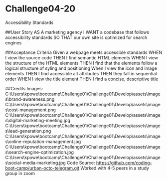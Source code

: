 # Challenge04-20
Accessibility Standards

##User Story
AS A marketing agency
I WANT a codebase that follows accessibility standards
SO THAT our own site is optimized for search engines

##Acceptance Criteria
Given a webpage meets accessible standards
WHEN I view the source code
THEN I find semantic HTML elements
WHEN I view the structure of the HTML elements
THEN I find that the elements follow a logical structure of syling and positioning
When I view the icon and image elements
THEN I find accessible alt attributes
THEN they fall in sequential order
WHEN I view the title element
THEN I find a concise, descriptive title

##Credits
Images: 
C:\Users\kpowe\bootcamp\Challenge01\Challenge01\Develop\assets\images\brand-awareness.png
C:\Users\kpowe\bootcamp\Challenge01\Challenge01\Develop\assets\images\cost-management.png
C:\Users\kpowe\bootcamp\Challenge01\Challenge01\Develop\assets\images\digital-marketing-meeting.jpg
C:\Users\kpowe\bootcamp\Challenge01\Challenge01\Develop\assets\images\lead-generation.png
C:\Users\kpowe\bootcamp\Challenge01\Challenge01\Develop\assets\images\online-reputation-management.jpg
C:\Users\kpowe\bootcamp\Challenge01\Challenge01\Develop\assets\images\search-engine-optimization.jpg
C:\Users\kpowe\bootcamp\Challenge01\Challenge01\Develop\assets\images\social-media-marketing.jpg
Code Source:
https://github.com/coding-boot-camp/urban-octo-telegram.git
Worked with 4-5 peers in a study group in zoom 
